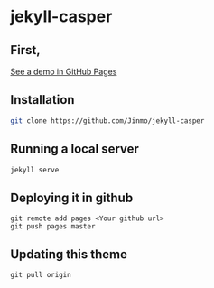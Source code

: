 # jekyll-casper

## First,

[See a demo in GitHub Pages](https://jinmo.github.io)

## Installation

```sh
git clone https://github.com/Jinmo/jekyll-casper
```

## Running a local server

```sh
jekyll serve
```

## Deploying it in github

```
git remote add pages <Your github url>
git push pages master
```

## Updating this theme

```
git pull origin
```
